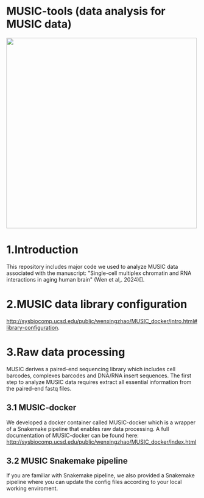 # MUSIC-tools (data analysis for MUSIC data)
<img src="https://github.com/Irenexzwen/MUSIC-tools/assets/24513822/fad5c93a-945f-461d-8021-d31bef367113" width="500">

# 1.Introduction
This repository includes major code we used to analyze MUSIC data associated with the manuscript: "Single-cell multiplex chromatin and RNA interactions in aging human brain" (Wen et al,. 2024)[].

# 2.MUSIC data library configuration
http://sysbiocomp.ucsd.edu/public/wenxingzhao/MUSIC_docker/intro.html#library-configuration.

# 3.Raw data processing
MUSIC derives a paired-end sequencing library which includes cell barcodes, complexes barcodes and DNA/RNA insert sequences. The first step to analyze MUSIC data requires extract all essential information from the paired-end fastq files. 

## 3.1 MUSIC-docker
We developed a docker container called MUSIC-docker which is a wrapper of a Snakemake pipeline that enables raw data processing. A full documentation of MUSIC-docker can be found here: http://sysbiocomp.ucsd.edu/public/wenxingzhao/MUSIC_docker/index.html

## 3.2 MUSIC Snakemake pipeline
If you are familiar with Snakemake pipeline, we also provided a Snakemake pipeline where you can update the config files according to your local working enviroment. 


